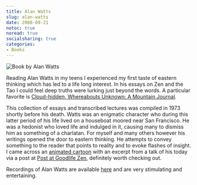 ```yaml
---
title: Alan Watts
slug: alan-watts
date: 2008-09-21
notoc: true
noread: true
socialsharing: true
categories: 
- Books
---
```

![Book by Alan Watts][williampickup]

Reading Alan Watts in my teens I experienced my first taste of eastern thinking which has led to a life long interest. In his essays on Zen and the Tao I could feel deep truths were lurking just beyond the words. A particular favorite is [Cloud-hidden, Whereabouts Unknown: A Mountain Journal][amazon].
  
This collection of essays and transcribed lectures was compiled in 1973 shortly before his death. Watts was an enigmatic character who during this latter period of his life lived on a houseboat moored near San Francisco. He was a hedonist who loved life and indulged in it, causing many to dismiss him as something of a charlatan. For myself and many others however his writings opened the door to eastern thinking. He attempts to convey something to the reader that points to reality and to evoke flashes of insight. I came across an&#xa0;[animated cartoon][souljerky] with an excerpt from a talk of his today via a post at [Post at Goodlife Zen][goodlifezen], definitely worth checking out.

Recordings of Alan Watts are available [here][apple] and are very stimulating and entertaining. 

[amazon]: http://www.amazon.com/gp/product/0394719999/ref=as%5C_li%5C_ss%5C_tl?ie=UTF8&camp=1789&creative=9325&creativeASIN=0394719999&linkCode=as2&tag=slowlane-20
[apple]: https://itunes.apple.com/au/podcast/alan-watts-podcast/id119777571?mt=2&at=11lppf "Alan Watts Podcast"
[goodlifezen]: http://goodlifezen.com/2008/09/15/what-is-the-purpose-of-life/
[souljerky]: http://souljerky.com/_media/swf/alan_watts_life.swf
[williampickup]: /uploads/2014/02/51iNBxfBo1L.jpg "Cloud Hidden, Whereabouts Unknown"